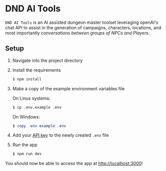 # DND AI Tools
`DND AI Tools` is an AI assisted dungeon master toolset leveraging openAI's chat API to assist in the generation of campaigns, characters, locations, and most importantly _*conversations between groups of NPCs and Players*_.


## Setup
1. Navigate into the project directory
1. Install the requirements
   ```bash
   $ npm install
   ```

1. Make a copy of the example environment variables file

   On Linux systems:
   ```bash
   $ cp .env.example .env
   ```
   On Windows:
   ```powershell
   $ copy .env.example .env
   ```
1. Add your [API key](https://beta.openai.com/account/api-keys) to the newly created `.env` file

1. Run the app
   ```bash
   $ npm run dev
   ```

You should now be able to access the app at [http://localhost:3000](http://localhost:3000)!

